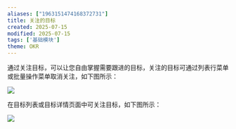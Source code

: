 ```yaml
---
aliases: ["1963151474168372731"]
title: 关注的目标
created: 2025-07-15
modified: 2025-07-15
tags: ['基础模块']
theme: OKR
---
```


通过关注目标，可以让您自由掌握需要跟进的目标，关注的目标可通过列表行菜单或批量操作菜单取消关注，如下图所示：

![](https://myhelpdoc.oss-cn-heyuan.aliyuncs.com/mdimages/16b6dc105d30e61dca528823ecadb70c.jpg)

在目标列表或目标详情页面中可关注目标，如下图所示：

![](https://myhelpdoc.oss-cn-heyuan.aliyuncs.com/mdimages/9be96cf0f7adf544c24f4e1baf7ec86e.jpg)

